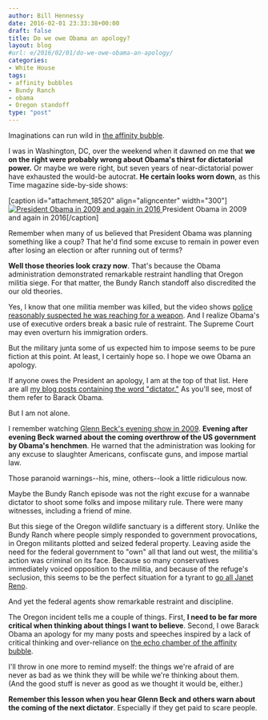 ```yaml
---
author: Bill Hennessy
date: 2016-02-01 23:33:38+00:00
draft: false
title: Do we owe Obama an apology?
layout: blog
#url: e/2016/02/01/do-we-owe-obama-an-apology/
categories:
- White House
tags:
- affinity bubbles
- Bundy Ranch
- obama
- Oregon standoff
type: "post"
---
```


Imaginations can run wild in [the affinity bubble](https://simplestrategies.me/2013/03/08/affinity-bubbles-turn-simple-errors-into-mass-stupidity/).

I was in Washington, DC, over the weekend when it dawned on me that **we on the right were probably wrong about Obama's thirst for dictatorial power.** Or maybe we were right, but seven years of near-dictatorial power have exhausted the would-be autocrat. **He certain looks worn down**, as this Time magazine side-by-side shows:

[caption id="attachment_18520" align="aligncenter" width="300"][![President Obama in 2009 and again in 2016](https://hennessysview.com/wp-content/uploads/2016/02/president-barack-obama-sotu-sate-of-the-union-age-300x224.jpg)
](https://time.com/4178368/barack-obama-state-of-the-union-age-sotu/) President Obama in 2009 and again in 2016[/caption]



Remember when many of us believed that President Obama was planning something like a coup? That he'd find some excuse to remain in power even after losing an election or after running out of terms?

**Well those theories look crazy now**. That's because the Obama administration demonstrated remarkable restraint handling that Oregon militia siege. For that matter, the Bundy Ranch standoff also discredited the our old theories.

Yes, I know that one militia member was killed, but the video shows [police reasonably suspected he was reaching for a weapon](https://abcnews.go.com/US/oregon-militia-arrests-unfolded-sources/story?id=36579484). And I realize Obama's use of executive orders break a basic rule of restraint. The Supreme Court may even overturn his immigration orders.

But the military junta some of us expected him to impose seems to be pure fiction at this point. At least, I certainly hope so. I hope we owe Obama an apology.

If anyone owes the President an apology, I am at the top of that list. Here are all [my blog posts containing the word "dictator."](https://hennessysview.com/?s=dictator) As you'll see, most of them refer to Barack Obama.

But I am not alone.

I remember watching [Glenn Beck's evening show in 2009](https://hennessysview.com/2010/09/21/is-glenn-beck-helping/). **Evening after evening Beck warned about the coming overthrow of the US government by Obama's henchmen**. He warned that the administration was looking for any excuse to slaughter Americans, confiscate guns, and impose martial law.

Those paranoid warnings--his, mine, others--look a little ridiculous now.

Maybe the Bundy Ranch episode was not the right excuse for a wannabe dictator to shoot some folks and impose military rule. There were many witnesses, including a friend of mine.

But this siege of the Oregon wildlife sanctuary is a different story. Unlike the Bundy Ranch where people simply responded to government provocations, in Oregon militants plotted and seized federal property. Leaving aside the need for the federal government to "own" all that land out west, the militia's action was criminal on its face. Because so many conservatives immediately voiced opposition to the militia, and because of the refuge's seclusion, this seems to be the perfect situation for a tyrant to [go all Janet Reno](https://www.newsmax.com/Newsfront/Bill-Clinton-Janet-Reno-Waco-hated/2014/04/14/id/565512/).

And yet the federal agents show remarkable restraint and discipline.

The Oregon incident tells me a couple of things. First, **I need to be far more critical when thinking about things I want to believe**. Second, I owe Barack Obama an apology for my many posts and speeches inspired by a lack of critical thinking and over-reliance on [the echo chamber of the affinity bubble](https://simplestrategies.me/2013/03/08/affinity-bubbles-turn-simple-errors-into-mass-stupidity/).

I'll throw in one more to remind myself: the things we're afraid of are never as bad as we think they will be while we're thinking about them. (And the good stuff is never as good as we thought it would be, either.)

**Remember this lesson when you hear Glenn Beck and others warn about the coming of the next dictator**. Especially if they get paid to scare people.
